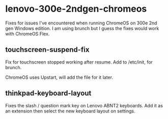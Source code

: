 # lenovo-300e-2ndgen-chromeos

Fixes for issues I've encountered when running ChromeOS on 300e 2nd gen Windows edition.
I am using brunch but I guess the fixes would work with ChromeOS Flex.

## touchscreen-suspend-fix

Fix for touchscreen stopped working after resume. Add to /etc/init, for brunch.

ChromeOS uses Upstart, will add the file for it later.

## thinkpad-keyboard-layout

Fixes the slash / question mark key on Lenovo ABNT2 keyboards.
Add it as an extension then select the new keyboard layout on settings.

